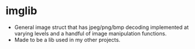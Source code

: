 # imglib
- General image struct that has jpeg/png/bmp decoding implemented at varying levels and a handful of image manipulation functions.
- Made to be a lib used in my other projects.
